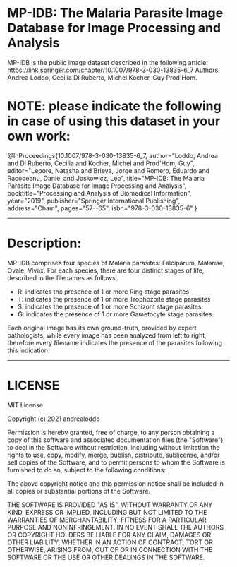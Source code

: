 # MP-IDB: The Malaria Parasite Image Database for Image Processing and Analysis
MP-IDB is the public image dataset described in the following article: https://link.springer.com/chapter/10.1007/978-3-030-13835-6_7
Authors: Andrea Loddo, Cecilia Di Ruberto, Michel Kocher, Guy Prod'Hom.

# NOTE: please indicate the following in case of using this dataset in your own work:

@InProceedings{10.1007/978-3-030-13835-6_7,
  author="Loddo, Andrea
  and Di Ruberto, Cecilia
  and Kocher, Michel
  and Prod'Hom, Guy",
  editor="Lepore, Natasha
  and Brieva, Jorge
  and Romero, Eduardo
  and Racoceanu, Daniel
  and Joskowicz, Leo",
  title="MP-IDB: The Malaria Parasite Image Database for Image Processing and Analysis",
  booktitle="Processing and Analysis of Biomedical Information",
  year="2019",
  publisher="Springer International Publishing",
  address="Cham",
  pages="57--65",
  isbn="978-3-030-13835-6"
}

---------------------------------------------------------------------------------------------------------------

# Description: 
MP-IDB comprises four species of Malaria parasites: Falciparum, Malariae, Ovale, Vivax. 
For each species, there are four distinct stages of life, described in the filenames as follows:
- R: indicates the presence of 1 or more Ring stage parasites
- T: indicates the presence of 1 or more Trophozoite stage parasites
- S: indicates the presence of 1 or more Schizont stage parasites
- G: indicates the presence of 1 or more Gametocyte stage parasites.

Each original image has its own ground-truth, provided by expert pathologists, while every image has been analyzed from left to right, therefore every filename indicates the presence of the parasites following this indication.

---------------------------------------------------------------------------------------------------------------

# LICENSE

MIT License

Copyright (c) 2021 andrealoddo

Permission is hereby granted, free of charge, to any person obtaining a copy
of this software and associated documentation files (the "Software"), to deal
in the Software without restriction, including without limitation the rights
to use, copy, modify, merge, publish, distribute, sublicense, and/or sell
copies of the Software, and to permit persons to whom the Software is
furnished to do so, subject to the following conditions:

The above copyright notice and this permission notice shall be included in all
copies or substantial portions of the Software.

THE SOFTWARE IS PROVIDED "AS IS", WITHOUT WARRANTY OF ANY KIND, EXPRESS OR
IMPLIED, INCLUDING BUT NOT LIMITED TO THE WARRANTIES OF MERCHANTABILITY,
FITNESS FOR A PARTICULAR PURPOSE AND NONINFRINGEMENT. IN NO EVENT SHALL THE
AUTHORS OR COPYRIGHT HOLDERS BE LIABLE FOR ANY CLAIM, DAMAGES OR OTHER
LIABILITY, WHETHER IN AN ACTION OF CONTRACT, TORT OR OTHERWISE, ARISING FROM,
OUT OF OR IN CONNECTION WITH THE SOFTWARE OR THE USE OR OTHER DEALINGS IN THE
SOFTWARE.

